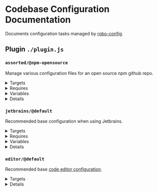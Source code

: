 # Codebase Configuration Documentation

Documents configuration tasks managed by [robo-config](https://github.com/blackflux/robo-config).

## Plugin `./plugin.js`

### `assorted/@npm-opensource`

Manage various configuration files for an open source npm github repo.

<!---0--><details>
<!---0--><summary>Targets</summary>

```
project
├─ .circleci
│  └─ config.yml
├─ .dependabot
│  └─ config.yml
├─ .gally.json
├─ .gitignore
├─ .npmignore
├─ .releaserc.json
├─ LICENSE
├─ package.json
└─ README.md
```

<!---0--></details>

<!---0--><details>
<!---0--><summary>Requires</summary>

- `js-gardener`
- `semantic-release`
- `npm-published`
- `david-dm`
- `dependabot`
- `coveralls`
- `circleci`
- `github`
- `javascript`
- `git`
- `npm`
- `yarn`
- `gally`

<!---0--></details>

<!---0--><details>
<!---0--><summary>Variables</summary>

- `repoName`
- `repoKey`
- `authorName`
- `owner`
- `mergeBot`

<!---0--></details>

<!---0--><details>
<!---0--><summary>Details</summary>

#### `badges/@npm-opensource`

Display various badges in README.

<!---1--><details>
<!---1--><summary>Targets</summary>

```
project
└─ README.md
```

<!---1--></details>

<!---1--><details>
<!---1--><summary>Requires</summary>

- `js-gardener`
- `semantic-release`
- `npm-published`
- `david-dm`
- `dependabot`
- `coveralls`
- `circleci`

<!---1--></details>

<!---1--><details>
<!---1--><summary>Variables</summary>

- `repoName`
- `repoKey`

<!---1--></details>

<!---1--><details>
<!---1--><summary>Details</summary>

##### badges/js-gardener

_Updating `README.md` using `merge-below-title`._

- Display [js-gardener](https://github.com/blackflux/js-gardener) badge in README.

<!---2--><details>
<!---2--><summary>Targets</summary>

```
project
└─ README.md
```

<!---2--></details>

<!---2--><details>
<!---2--><summary>Requires</summary>

- `js-gardener`

<!---2--></details>

##### badges/semantic-release

_Updating `README.md` using `merge-below-title`._

- Display [semantic-release](https://github.com/semantic-release/semantic-release) badge in README.

<!---2--><details>
<!---2--><summary>Targets</summary>

```
project
└─ README.md
```

<!---2--></details>

<!---2--><details>
<!---2--><summary>Requires</summary>

- `semantic-release`

<!---2--></details>

##### badges/npm-downloads

_Updating `README.md` using `merge-below-title`._

- Display [npm downloads](https://www.npmjs.com/) badge in README.

<!---2--><details>
<!---2--><summary>Targets</summary>

```
project
└─ README.md
```

<!---2--></details>

<!---2--><details>
<!---2--><summary>Requires</summary>

- `npm-published`

<!---2--></details>

<!---2--><details>
<!---2--><summary>Variables</summary>

- `repoName`

<!---2--></details>

##### badges/npm-status

_Updating `README.md` using `merge-below-title`._

- Display [npm status](https://www.npmjs.com/) badge in README.

<!---2--><details>
<!---2--><summary>Targets</summary>

```
project
└─ README.md
```

<!---2--></details>

<!---2--><details>
<!---2--><summary>Requires</summary>

- `npm-published`

<!---2--></details>

<!---2--><details>
<!---2--><summary>Variables</summary>

- `repoName`

<!---2--></details>

##### badges/david-dm

_Updating `README.md` using `merge-below-title`._

- Display [david-dm.com](https://david-dm.org/) badge in README.

<!---2--><details>
<!---2--><summary>Targets</summary>

```
project
└─ README.md
```

<!---2--></details>

<!---2--><details>
<!---2--><summary>Requires</summary>

- `david-dm`

<!---2--></details>

<!---2--><details>
<!---2--><summary>Variables</summary>

- `repoKey`

<!---2--></details>

##### badges/dependabot

_Updating `README.md` using `merge-below-title`._

- Display [dependabot](https://dependabot.com/) badge in README.

<!---2--><details>
<!---2--><summary>Targets</summary>

```
project
└─ README.md
```

<!---2--></details>

<!---2--><details>
<!---2--><summary>Requires</summary>

- `dependabot`

<!---2--></details>

<!---2--><details>
<!---2--><summary>Variables</summary>

- `repoKey`

<!---2--></details>

##### badges/coveralls

_Updating `README.md` using `merge-below-title`._

- Display [coveralls](https://coveralls.io/) badge in README.

<!---2--><details>
<!---2--><summary>Targets</summary>

```
project
└─ README.md
```

<!---2--></details>

<!---2--><details>
<!---2--><summary>Requires</summary>

- `coveralls`

<!---2--></details>

<!---2--><details>
<!---2--><summary>Variables</summary>

- `repoKey`

<!---2--></details>

##### badges/circleci

_Updating `README.md` using `merge-below-title`._

- Display [circleci](https://circleci.com/) badge in README.

<!---2--><details>
<!---2--><summary>Targets</summary>

```
project
└─ README.md
```

<!---2--></details>

<!---2--><details>
<!---2--><summary>Requires</summary>

- `circleci`

<!---2--></details>

<!---2--><details>
<!---2--><summary>Variables</summary>

- `repoKey`

<!---2--></details>

------
<!---1--></details>

#### `dependabot/@default-js`

Recommended base [dependabot configuration](https://dependabot.com/) for javascript projects.

<!---1--><details>
<!---1--><summary>Targets</summary>

```
project
└─ .dependabot
   └─ config.yml
```

<!---1--></details>

<!---1--><details>
<!---1--><summary>Requires</summary>

- `dependabot`
- `github`
- `javascript`

<!---1--></details>

<!---1--><details>
<!---1--><summary>Details</summary>

##### dependabot/js-instant

_Updating `.dependabot/config.yml` using `overwrite`._

- Configure dependabot to instantly merge javascript dependency updates into the `dev` branch.

<!---2--><details>
<!---2--><summary>Targets</summary>

```
project
└─ .dependabot
   └─ config.yml
```

<!---2--></details>

<!---2--><details>
<!---2--><summary>Requires</summary>

- `dependabot`
- `github`
- `javascript`

<!---2--></details>

------
<!---1--></details>

#### `git/@default`

Recommended base configuration when using [git](https://en.wikipedia.org/wiki/Git).

<!---1--><details>
<!---1--><summary>Targets</summary>

```
project
└─ .gitignore
```

<!---1--></details>

<!---1--><details>
<!---1--><summary>Requires</summary>

- `git`

<!---1--></details>

<!---1--><details>
<!---1--><summary>Details</summary>

##### git/gitignore

_Updating `.gitignore` using `merge-top`._

- Inject recommended entries into [gitignore file](https://help.github.com/en/articles/ignoring-files).
- Default ignores for JetBrains IDE.
- Default ignores for OSX
- Default ignores for NodeJs

<!---2--><details>
<!---2--><summary>Targets</summary>

```
project
└─ .gitignore
```

<!---2--></details>

<!---2--><details>
<!---2--><summary>Requires</summary>

- `git`

<!---2--></details>

------
<!---1--></details>

#### `license/@MIT-npm`

Recommended base configuration when using MIT License with npm.

<!---1--><details>
<!---1--><summary>Targets</summary>

```
project
├─ LICENSE
└─ package.json
```

<!---1--></details>

<!---1--><details>
<!---1--><summary>Requires</summary>

- `npm`

<!---1--></details>

<!---1--><details>
<!---1--><summary>Variables</summary>

- `authorName`
- `repoKey`

<!---1--></details>

<!---1--><details>
<!---1--><summary>Details</summary>

##### license/MIT-LICENSE

_Updating `LICENSE` using `overwrite`._

- Generate [MIT license](https://en.wikipedia.org/wiki/MIT_License) file.

<!---2--><details>
<!---2--><summary>Targets</summary>

```
project
└─ LICENSE
```

<!---2--></details>

<!---2--><details>
<!---2--><summary>Variables</summary>

- `authorName`

<!---2--></details>

##### license/MIT-npm

_Updating `package.json` using `merge-shallow`._

- Link MIT license file into [npm](https://www.npmjs.com/) configuration.

<!---2--><details>
<!---2--><summary>Targets</summary>

```
project
└─ package.json
```

<!---2--></details>

<!---2--><details>
<!---2--><summary>Requires</summary>

- `npm`

<!---2--></details>

<!---2--><details>
<!---2--><summary>Variables</summary>

- `authorName`
- `repoKey`

<!---2--></details>

------
<!---1--></details>

#### `npm/@default`

Recommended base configuration when using [npm](https://www.npmjs.com/).

<!---1--><details>
<!---1--><summary>Targets</summary>

```
project
└─ .npmignore
```

<!---1--></details>

<!---1--><details>
<!---1--><summary>Requires</summary>

- `npm`

<!---1--></details>

<!---1--><details>
<!---1--><summary>Details</summary>

##### npm/npmignore

_Updating `.npmignore` using `merge-top`._

- Inject comment into .npmignore explaining when to use it.

<!---2--><details>
<!---2--><summary>Targets</summary>

```
project
└─ .npmignore
```

<!---2--></details>

<!---2--><details>
<!---2--><summary>Requires</summary>

- `npm`

<!---2--></details>

------
<!---1--></details>

#### `semantic-release/@default`

Recommended base configuration when using [semantic-release](https://github.com/semantic-release/semantic-release).

<!---1--><details>
<!---1--><summary>Targets</summary>

```
project
└─ .releaserc.json
```

<!---1--></details>

<!---1--><details>
<!---1--><summary>Requires</summary>

- `semantic-release`

<!---1--></details>

<!---1--><details>
<!---1--><summary>Details</summary>

##### semantic-release/commit-conventions

_Updating `.releaserc.json` using `overwrite`._

- Slightly extended [release commit convention](https://github.com/semantic-release/semantic-release#commit-message-format) for semantic-release.

<!---2--><details>
<!---2--><summary>Targets</summary>

```
project
└─ .releaserc.json
```

<!---2--></details>

<!---2--><details>
<!---2--><summary>Requires</summary>

- `semantic-release`

<!---2--></details>

------
<!---1--></details>

#### circleci/npm-opensource:two-branch

_Updating `.circleci/config.yml` using `overwrite`._

- Restrictive two-branch [gally](https://github.com/loopmediagroup/gally#readme) config. Custom for npm open source packages.
- TODO

<!---1--><details>
<!---1--><summary>Targets</summary>

```
project
└─ .circleci
   └─ config.yml
```

<!---1--></details>

<!---1--><details>
<!---1--><summary>Requires</summary>

- `npm`
- `yarn`
- `gally`
- `github`
- `circleci`
- `coveralls`
- `dependabot`
- `semantic-release`

<!---1--></details>

#### gally/npm-opensource:two-branch

_Updating `.gally.json` using `overwrite`._

- Restrictive two-branch [gally](https://github.com/loopmediagroup/gally#readme) config. Custom for npm open source packages.
- TODO ...

<!---1--><details>
<!---1--><summary>Targets</summary>

```
project
└─ .gally.json
```

<!---1--></details>

<!---1--><details>
<!---1--><summary>Requires</summary>

- `circleci`
- `gally`
- `github`

<!---1--></details>

<!---1--><details>
<!---1--><summary>Variables</summary>

- `owner`
- `mergeBot`
- `repoKey`

<!---1--></details>

------
<!---0--></details>

### `jetbrains/@default`

Recommended base configuration when using Jetbrains.

<!---0--><details>
<!---0--><summary>Targets</summary>

```
project
└─ .idea
   └─ ${projectName}.iml
```

<!---0--></details>

<!---0--><details>
<!---0--><summary>Requires</summary>

- `jetbrains`
- `nyc`

<!---0--></details>

<!---0--><details>
<!---0--><summary>Variables</summary>

- `projectName`

<!---0--></details>

<!---0--><details>
<!---0--><summary>Details</summary>

#### jetbrains/exclude-coverage-folder

_Updating `.idea/${projectName}.iml` using `xml-merge`._

- Mark `coverage` Folder as excluded in Jetbrains.

<!---1--><details>
<!---1--><summary>Targets</summary>

```
project
└─ .idea
   └─ ${projectName}.iml
```

<!---1--></details>

<!---1--><details>
<!---1--><summary>Requires</summary>

- `jetbrains`
- `nyc`

<!---1--></details>

<!---1--><details>
<!---1--><summary>Variables</summary>

- `projectName`

<!---1--></details>

------
<!---0--></details>

### `editor/@default`

Recommended base [code editor configuration](https://editorconfig.org/).

<!---0--><details>
<!---0--><summary>Targets</summary>

```
project
└─ .editorconfig
```

<!---0--></details>

<!---0--><details>
<!---0--><summary>Details</summary>

#### editor/two-space

_Updating `.editorconfig` using `overwrite`._

- Two space line indentation.
- Set `lf` line endings.
- Set `utf8` encoding.
- Remove unnecessary whitespaces.

<!---1--><details>
<!---1--><summary>Targets</summary>

```
project
└─ .editorconfig
```

<!---1--></details>

</details>

